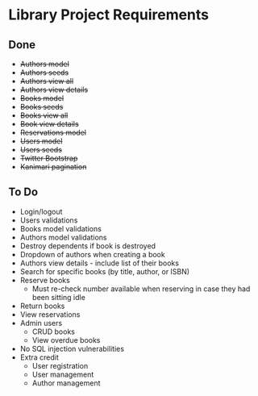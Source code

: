 # Library Project Requirements

## Done

* ~~Authors model~~
* ~~Authors seeds~~
* ~~Authors view all~~
* ~~Authors view details~~
* ~~Books model~~
* ~~Books seeds~~
* ~~Books view all~~
* ~~Book view details~~
* ~~Reservations model~~
* ~~Users model~~
* ~~Users seeds~~
* ~~Twitter Bootstrap~~
* ~~Kanimari pagination~~

## To Do

* Login/logout
* Users validations
* Books model validations
* Authors model validations
* Destroy dependents if book is destroyed
* Dropdown of authors when creating a book
* Authors view details - include list of their books
* Search for specific books (by title, author, or ISBN)
* Reserve books
  * Must re-check number available when reserving in case they had been sitting idle
* Return books
* View reservations
* Admin users
  * CRUD books
  * View overdue books
* No SQL injection vulnerabilities
* Extra credit
  * User registration
  * User management
  * Author management
  